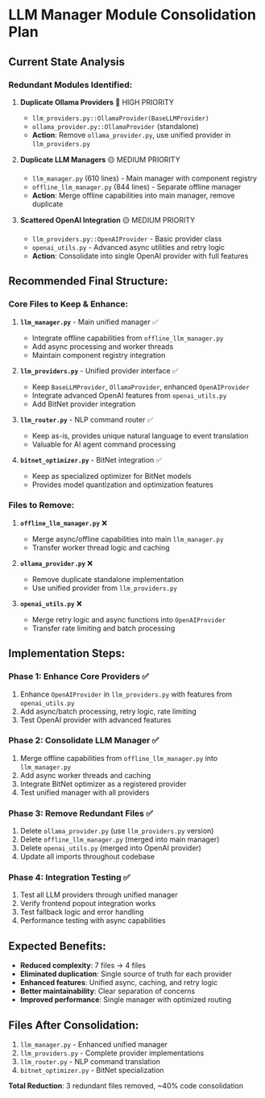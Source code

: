 # LLM Manager Module Consolidation Plan

## Current State Analysis

### Redundant Modules Identified:
1. **Duplicate Ollama Providers** 🔴 HIGH PRIORITY
   - `llm_providers.py::OllamaProvider(BaseLLMProvider)` 
   - `ollama_provider.py::OllamaProvider` (standalone)
   - **Action**: Remove `ollama_provider.py`, use unified provider in `llm_providers.py`

2. **Duplicate LLM Managers** 🟡 MEDIUM PRIORITY  
   - `llm_manager.py` (610 lines) - Main manager with component registry
   - `offline_llm_manager.py` (844 lines) - Separate offline manager
   - **Action**: Merge offline capabilities into main manager, remove duplicate

3. **Scattered OpenAI Integration** 🟡 MEDIUM PRIORITY
   - `llm_providers.py::OpenAIProvider` - Basic provider class
   - `openai_utils.py` - Advanced async utilities and retry logic
   - **Action**: Consolidate into single OpenAI provider with full features

## Recommended Final Structure:

### Core Files to Keep & Enhance:
1. **`llm_manager.py`** - Main unified manager ✅
   - Integrate offline capabilities from `offline_llm_manager.py`
   - Add async processing and worker threads
   - Maintain component registry integration

2. **`llm_providers.py`** - Unified provider interface ✅  
   - Keep `BaseLLMProvider`, `OllamaProvider`, enhanced `OpenAIProvider`
   - Integrate advanced OpenAI features from `openai_utils.py`
   - Add BitNet provider integration

3. **`llm_router.py`** - NLP command router ✅
   - Keep as-is, provides unique natural language to event translation
   - Valuable for AI agent command processing

4. **`bitnet_optimizer.py`** - BitNet integration ✅
   - Keep as specialized optimizer for BitNet models
   - Provides model quantization and optimization features

### Files to Remove:
1. **`offline_llm_manager.py`** ❌
   - Merge async/offline capabilities into main `llm_manager.py`
   - Transfer worker thread logic and caching

2. **`ollama_provider.py`** ❌  
   - Remove duplicate standalone implementation
   - Use unified provider from `llm_providers.py`

3. **`openai_utils.py`** ❌
   - Merge retry logic and async functions into `OpenAIProvider` 
   - Transfer rate limiting and batch processing

## Implementation Steps:

### Phase 1: Enhance Core Providers ✅
1. Enhance `OpenAIProvider` in `llm_providers.py` with features from `openai_utils.py`
2. Add async/batch processing, retry logic, rate limiting
3. Test OpenAI provider with advanced features

### Phase 2: Consolidate LLM Manager ✅  
1. Merge offline capabilities from `offline_llm_manager.py` into `llm_manager.py`
2. Add async worker threads and caching
3. Integrate BitNet optimizer as a registered provider
4. Test unified manager with all providers

### Phase 3: Remove Redundant Files ✅
1. Delete `ollama_provider.py` (use `llm_providers.py` version)
2. Delete `offline_llm_manager.py` (merged into main manager)  
3. Delete `openai_utils.py` (merged into OpenAI provider)
4. Update all imports throughout codebase

### Phase 4: Integration Testing ✅
1. Test all LLM providers through unified manager
2. Verify frontend popout integration works
3. Test fallback logic and error handling
4. Performance testing with async capabilities

## Expected Benefits:
- **Reduced complexity**: 7 files → 4 files  
- **Eliminated duplication**: Single source of truth for each provider
- **Enhanced features**: Unified async, caching, and retry logic
- **Better maintainability**: Clear separation of concerns
- **Improved performance**: Single manager with optimized routing

## Files After Consolidation:
1. `llm_manager.py` - Enhanced unified manager
2. `llm_providers.py` - Complete provider implementations  
3. `llm_router.py` - NLP command translation
4. `bitnet_optimizer.py` - BitNet specialization

**Total Reduction**: 3 redundant files removed, ~40% code consolidation
